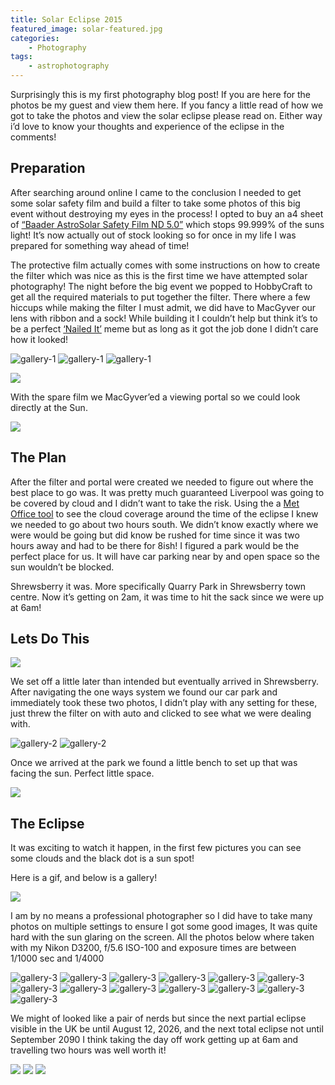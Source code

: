 ```yaml
---
title: Solar Eclipse 2015
featured_image: solar-featured.jpg
categories:
    - Photography
tags:
    - astrophotography
---
```

Surprisingly this is my first photography blog post! If you are here for the photos be my guest and view them here. If you fancy a little read of how we got to take the photos and view the solar eclipse please read on. Either way i’d love to know your thoughts and experience of the eclipse in the comments!

## Preparation

After searching around online I came to the conclusion I needed to get some solar safety film and build a filter to take some photos of this big event without destroying my eyes in the process! I opted to buy an a4 sheet of [“Baader AstroSolar Safety Film ND 5.0”](http://www.firstlightoptics.com/solar-filters/baader-astrosolar-safety-film-nd-50.html) which stops 99.999% of the suns light! It’s now actually out of stock looking so for once in my life I was prepared for something way ahead of time!

The protective film actually comes with some instructions on how to create the filter which was nice as this is the first time we have attempted solar photography! The night before the big event we popped to HobbyCraft to get all the required materials to put together the filter. There where a few hiccups while making the filter I must admit, we did have to MacGyver our lens with ribbon and a sock! While building it I couldn’t help but think it’s to be a perfect [‘Nailed It’][nailed it] meme but as long as it got the job done I didn’t care how it looked!

[nailed it]: http://i1.kym-cdn.com/photos/images/original/000/542/749/479.jpg

![gallery-1](/images/uploads/2015/03/filter1-681x1024.jpg)
![gallery-1](/images/uploads/2015/03/filter2.jpg)
![gallery-1](/images/uploads/2015/03/filter3.jpg)

![](/images/uploads/2015/03/NAILED-IT.jpg)

With the spare film we MacGyver’ed a viewing portal so we could look directly at the Sun.

![](/images/uploads/2015/03/portal.jpg)

## The Plan

After the filter and portal were created we needed to figure out where the best place to go was. It was pretty much guaranteed Liverpool was going to be covered by cloud and I didn’t want to take the risk. Using the a [Met Office tool](tool) to see the cloud coverage around the time of the eclipse I knew we needed to go about two hours south. We didn’t know exactly where we were would be going but did know be rushed for time since it was two hours away and had to be there for 8ish! I figured a park would be the perfect place for us. It will have car parking near by and open space so the sun wouldn’t be blocked.

[tool]: http://www.metoffice.gov.uk/events/partial-solar-eclipse#?WT.mc_id=Twitter_Events_SolarEclipse&tab=map&map=Cloud&zoom=8&lon=-2.16&lat=53.02&fcTime=1426798800

Shrewsberry it was. More specifically Quarry Park in Shrewsberry town centre. Now it’s getting on 2am, it was time to hit the sack since we were up at 6am!

## Lets Do This

![](/images/uploads/2015/03/IMG_3966.jpg)

We set off a little later than intended but eventually arrived in Shrewsberry. After navigating the one ways system we found our car park and immediately took these two photos, I didn’t play with any setting for these, just threw the filter on with auto and clicked to see what we were dealing with.

![gallery-2](/images/uploads/2015/03/0835.jpg)
![gallery-2](/images/uploads/2015/03/0836.jpg)

Once we arrived at the park we found a little bench to set up that was facing the sun. Perfect little space.

![](/images/uploads/2015/03/IMG_3984.jpg)

## The Eclipse

It was exciting to watch it happen, in the first few pictures you can see some clouds and the black dot is a sun spot!

Here is a gif, and below is a gallery!

![](/images/uploads/2015/03/full.gif)

I am by no means a professional photographer so I did have to take many photos on multiple settings to ensure I got some good images, It was quite hard with the sun glaring on the screen. All the photos below where taken with my Nikon D3200, f/5.6 ISO-100 and exposure times are between 1/1000 sec and 1/4000


![gallery-3](/images/uploads/2015/03/0906.jpg)
![gallery-3](/images/uploads/2015/03/0907.jpg)
![gallery-3](/images/uploads/2015/03/0916.jpg)
![gallery-3](/images/uploads/2015/03/0927.jpg)
![gallery-3](/images/uploads/2015/03/0931.jpg)
![gallery-3](/images/uploads/2015/03/0935.jpg)
![gallery-3](/images/uploads/2015/03/0937.jpg)
![gallery-3](/images/uploads/2015/03/0939.jpg)
![gallery-3](/images/uploads/2015/03/0942.jpg)
![gallery-3](/images/uploads/2015/03/0946.jpg)
![gallery-3](/images/uploads/2015/03/0950.jpg)
![gallery-3](/images/uploads/2015/03/0955.jpg)
![gallery-3](/images/uploads/2015/03/09341.jpg)

We might of looked like a pair of nerds but since the next partial eclipse visible in the UK be until August 12, 2026, and the next total eclipse not until September 2090 I think taking the day off work getting up at 6am and travelling two hours was well worth it!

![](/images/uploads/2015/03/IMG_3973.jpg)
![](/images/uploads/2015/03/IMG_3979.jpg)
![](/images/uploads/2015/03/IMG_3996.jpg)